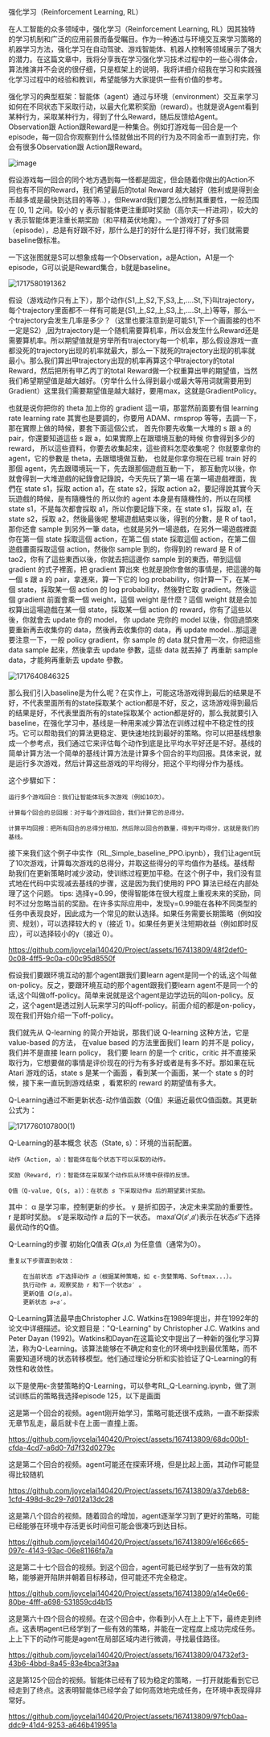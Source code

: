 强化学习（Reinforcement Learning, RL）

在人工智能的众多领域中，强化学习（Reinforcement Learning, RL）因其独特的学习机制和广泛的应用前景而备受瞩目。作为一种通过与环境交互来学习策略的机器学习方法，强化学习在自动驾驶、游戏智能体、机器人控制等领域展示了强大的潜力。在这篇文章中，我将分享我在学习强化学习技术过程中的一些心得体会，算法推演并不会说的很仔细，只是框架上的说明，我将详细介绍我在学习和实践强化学习过程中的经验和教训，希望能够为大家提供一些有价值的参考。

强化学习的典型框架：智能体（agent）通过与环境（environment）交互来学习如何在不同状态下采取行动，以最大化累积奖励（reward）。也就是说Agent看到某种行为，采取某种行为，得到了什么Reward，随后反馈给Agent。Observation跟 Action跟Reward是一种集合。例如打游戏每一回合是一个 episode，每一回合你观察到什么怪就做出不同的行为及不同金币一直到打完，你会有很多Observation跟 Action跟Reward。

![image](https://github.com/joycelai140420/Project/assets/167413809/541d9710-529b-4d08-8831-8891df6d5116)

假设游戏每一回合的同个地方遇到每一怪都是固定，但会随着你做出的Action不同也有不同的Reward，我们希望最后的total Reward 越大越好（胜利或是得到金币越多或是最快到达目的等等..），但Reward我们要怎么控制其重要性，一般范围在 [0, 1] 之间。较小的 γ 表示智能体更注重即时奖励（高尔夫一杆进洞），较大的 γ 表示智能体更注重长期奖励（和平精英伏地魔）。一个游戏打了好多回（episode），总是有好跟不好，那什么是打的好什么是打得不好，我们就需要 baseline做标准。

一下这张图就是S可以想象成每一个Observation，a是Action，A1是一个episode，G可以说是Reward集合，b就是baseline。

![1717580191362](https://github.com/joycelai140420/Project/assets/167413809/ab0eaabc-6bce-423a-936e-903be5f7221d)

假设（游戏动作只有上下），那个动作{S1,上,S2,下,S3,上,....St,下}叫trajectory，每个trajectory里面都不一样有可能是{S1,上,S2,上,S3,上,....St,上}等等，那么一个trajectory会发生几率是多少？（这里也要注意到是可能S1,下一个画面接的也不一定是S2）,因为trajectory是一个随机需要算机率，所以会发生什么Reward还是需要算机率。所以期望值就是穷举所有trajectory每一个机率，那么假设游戏一直都没死的trajectory出现的机率就最大，那么一下就死的trajectory出现的机率就最小。那么我们算出甲trajectory出现的机率再算这个甲trajectory的total Reward，然后把所有甲乙丙丁的total Reward做一个权重算出甲的期望值，当然我们希望期望值是越大越好。（穷举什么什么得到最小或最大等用词就需要用到Gradient）这里我们需要期望值是越大越好，要用max，这就是GradientPolicy。

也就是说你把你的 theta 加上你的 gradient 這一項，那當然前面要有個 learning rate learning rate 其實也是要調的，你要用 ADAM、rmsprop 等等，去調一下，那在實際上做的時候，要套下面這個公式， 首先你要先收集一大堆的 s 跟 a 的 pair，你還要知道這些 s 跟 a，如果實際上在跟環境互動的時候 你會得到多少的 reward， 所以這些資料，你要去收集起來，這些資料怎麼收集呢？ 你就要拿你的 agent，它的參數是 theta，去跟環境做互動， 也就是你拿你現在已經 train 好的那個 agent，先去跟環境玩一下，先去跟那個遊戲互動一下， 那互動完以後，你就會得到一大堆遊戲的紀錄會記錄說，今天先玩了第一場 在第一場遊戲裡面，我們在 state s1，採取 action a1，在 state s2，採取 action a2，要記得說其實今天玩遊戲的時候，是有隨機性的 所以你的 agent 本身是有隨機性的，所以在同樣 state s1，不是每次都會採取 a1，所以你要記錄下來，在 state s1，採取 a1，在 state s2，採取 a2，然後最後呢 整場遊戲結束以後，得到的分數，是 R of tao1，那你还會 sample 到另外一筆 data，也就是另外一場遊戲，在另外一場遊戲裡面 你在第一個 state 採取這個 action，在第二個 state 採取這個 action，在第二個遊戲畫面採取這個 action，然後你 sample 到的，你得到的 reward 是 R of tao2，你有了這些東西以後，你就去把這邊你 sample 到的東西，帶到這個 gradient 的式子裡面，把 gradient 算出來 也就是說你會做的事情是，把這邊的每一個 s 跟 a 的 pair，拿進來，算一下它的 log probability，你計算一下，在某一個 state，採取某一個 action 的 log probability，然後對它取 gradient。然後這個 gradient 前面會乘一個 weight，這個 weight 是什麼？這個 weight 就是会加权算出這場遊戲在某一個 state，採取某一個 action 的 reward，你有了這些以後，你就會去 update 你的 model， 你 update 完你的 model 以後，你回過頭來要重新再去收集你的 data，然後再去收集你的 data，再 update model...那這邊要注意一下，一般 policy gradient，你 sample 的 data 就只會用一次，你把這些 data sample 起來，然後拿去 update 參數，這些 data 就丟掉了 再重新 sample data，才能夠再重新去 update 參數。

![1717640846325](https://github.com/joycelai140420/Project/assets/167413809/cd716c53-753f-481f-914a-d55bc40f2d2d)

那么我们引入baseline是为什么呢？在实作上，可能这场游戏得到最后的结果是不好，不代表里面所有的state採取某个 action都是不好，反之，这场游戏得到最后的结果是好，不代表里面所有的state採取某个 action都是好的，那么我就要引入baseline，在强化学习中，基线是一种用来减少算法在训练过程中不稳定性的技巧。它可以帮助我们的算法更稳定、更快速地找到最好的策略。你可以把基线想象成一个参考点，我们通过它来评估每个动作到底是比平均水平好还是不好。基线的简单计算方法一个简单的基线计算方法是计算多个回合的平均回报。具体来说，就是运行多次游戏，然后计算这些游戏的平均得分，把这个平均得分作为基线。

这个步驟如下：
    
    运行多个游戏回合：我们让智能体玩多次游戏（例如10次）。
    
    计算每个回合的总回报：对于每个游戏回合，我们计算它的总得分。
    
    计算平均回报：把所有回合的总得分相加，然后除以回合的数量，得到平均得分，这就是我们的基线。

接下来我们这个例子中实作（RL_Simple_baseline_PPO.ipynb），我们让agent玩了10次游戏，计算每次游戏的总得分，并取这些得分的平均值作为基线。基线帮助我们在更新策略时减少波动，使训练过程更加平稳。在这个例子中，我们没有显式地在代码中实现减去基线的步骤，这是因为我们使用的 PPO 算法已经在内部处理了这个问题。
    tips:
    选择γ=0.99，使得智能体在很大程度上重视未来的奖励，同时不过分忽略当前的奖励。在许多实际应用中，发现γ=0.99能在各种不同类型的任务中表现良好，因此成为一个常见的默认选择。如果任务需要长期策略（例如投资、规划），可以选择较大的 γ（接近 1）。如果任务更关注短期收益（例如即时反应），可以选择较小的γ（接近 0）。
    
https://github.com/joycelai140420/Project/assets/167413809/48f2def0-0c08-4ff5-9c0a-c00c95d8550f


假设我们要跟环境互动的那个agent跟我们要learn agent是同一个的话,这个叫做on-policy。反之，要跟环境互动的那个agent跟我们要learn agent不是同一个的话,这个叫做off-policy。简单来说就是这个agent是边学边玩的叫on-policy。反之，这个agent是透过别人玩来学习的叫off-policy。前面介绍的都是on-policy，现在我们开始介绍一下off-policy。

我们就先从 Q-learning 的简介开始说，那我们说 Q-learning 这种方法，它是 value-based 的方法， 在value based 的方法里面我们 learn 的并不是 policy，我们并不是直接 learn policy， 我们要 learn 的是一个 critic，critic 并不直接采取行为，它想要做的事情是评价现在的行为有多好或者是有多不好。那如果在玩 Atari 游戏的话，state s 是某一个画面 ，看到某一个画面，某一个 state s 的时候，接下来一直玩到游戏结束 ，看累积的 reward 的期望值有多大。

Q-Learning通过不断更新状态-动作值函数（Q值）来逼近最优Q值函数。其更新公式为：

![1717760107800(1)](https://github.com/joycelai140420/Project/assets/167413809/2514ac59-4aac-4b57-b095-699a177effd9)

Q-Learning的基本概念
    状态（State, s）：环境的当前配置。
    
    动作（Action, a）：智能体在每个状态下可以采取的动作。

    奖励（Reward, r）：智能体在采取某个动作后从环境中获得的反馈。

    Q值（Q-value, Q(s, a)）：在状态 𝑠 下采取动作𝑎 后的期望累计奖励。   

其中：
    α 是学习率，控制更新的步长。
    γ 是折扣因子，决定未来奖励的重要性。
    r 是即时奖励。
    s′是采取动作 
    𝑎 后的下一状态。
    max𝑎′𝑄(𝑠′,𝑎′)表示在状态𝑠′下选择最优动作的Q值。

Q-Learning的步骤
    初始化Q值表 𝑄(𝑠,𝑎)    为任意值（通常为0）。
    
    重复以下步骤直到收敛：

        在当前状态 𝑠下选择动作 𝑎（根据某种策略，如 ϵ-贪婪策略、Softmax...）。
        执行动作 𝑎，观察奖励 𝑟 和下一个状态𝑠′ 。
        更新Q值 𝑄(𝑠,𝑎)。
        更新状态 𝑠←𝑠′。

Q-Learning算法最早由Christopher J.C. Watkins在1989年提出，并在1992年的论文中详细描述。论文题目是："Q-Learning" by Christopher J.C. Watkins and Peter Dayan (1992)。Watkins和Dayan在这篇论文中提出了一种新的强化学习算法，称为Q-Learning。该算法能够在不确定和变化的环境中找到最优策略，而不需要知道环境的状态转移模型。他们通过理论分析和实验验证了Q-Learning的有效性和收敛性。

以下是使用ϵ-贪婪策略的Q-Learning，可以參考RL_Q-Learning.ipynb，做了测试训练后的策略我选择episode 125，以下是画面

这是第一个回合的视频。agent刚开始学习，策略可能还很不成熟，一直不断探索无章节乱走，最后就卡在上面一直撞上面。

https://github.com/joycelai140420/Project/assets/167413809/68dc00b1-cfda-4cd7-a6d0-7d7f32d0279c

这是第二个回合的视频。agent可能还在探索环境，但是比起上面，其动作可能显得比较随机

https://github.com/joycelai140420/Project/assets/167413809/a37deb68-1cfd-498d-8c29-7d012a13dc28

这是第八个回合的视频。随着回合的增加，agent逐渐学习到了更好的策略，可能已经能够在环境中存活更长时间但可能会很凑巧到达目标。

https://github.com/joycelai140420/Project/assets/167413809/e166c665-097c-4143-93ac-06e81166fa7a

这是第二十七个回合的视频。到这个回合，agent可能已经学到了一些有效的策略，能够避开陷阱并朝着目标移动，但可能还不完全稳定。

https://github.com/joycelai140420/Project/assets/167413809/a14e0e66-80be-4fff-a698-531859cd4b15

这是第六十四个回合的视频。在这个回合中，你看到小人在上上下下，最终走到终点。这表明agent已经学到了一些有效的策略，并能在一定程度上成功完成任务。上上下下的动作可能是agent在局部区域内进行微调，寻找最佳路径。

https://github.com/joycelai140420/Project/assets/167413809/04732ef3-43b6-4bbd-8a45-83e4bca3f3aa

这是第125个回合的视频。智能体已经有了较为稳定的策略，一打开就能看到它已经走到了终点。这表明智能体已经学会了如何高效地完成任务，在环境中表现得非常好。

https://github.com/joycelai140420/Project/assets/167413809/97fcb0aa-ddc9-41d4-9253-a646b419951a

